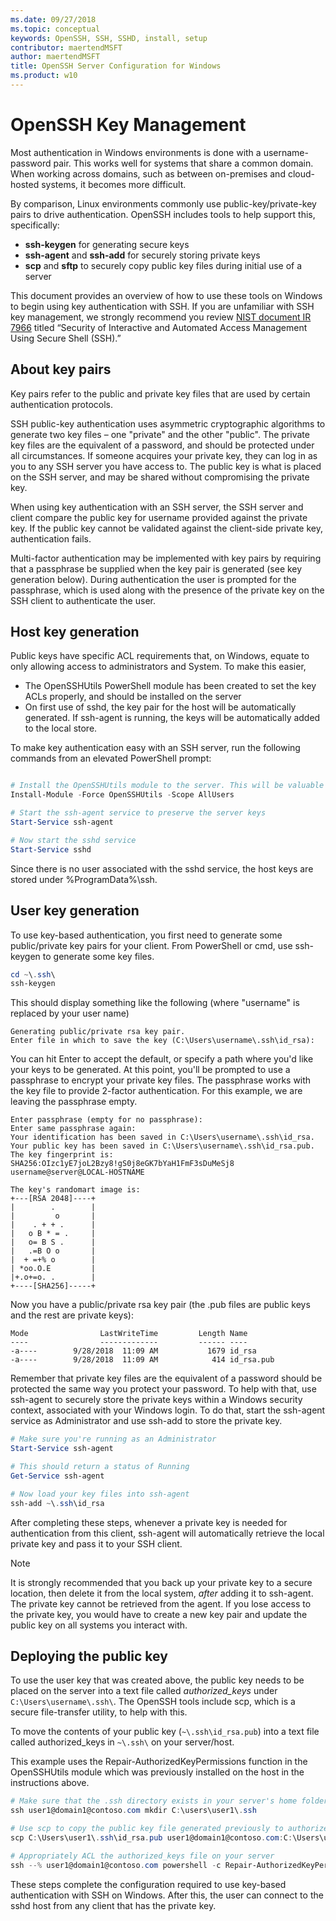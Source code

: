 ```yaml
---
ms.date: 09/27/2018
ms.topic: conceptual
keywords: OpenSSH, SSH, SSHD, install, setup
contributor: maertendMSFT
author: maertendMSFT
title: OpenSSH Server Configuration for Windows
ms.product: w10
---
```


# OpenSSH Key Management

Most authentication in Windows environments is done with a username-password pair.
This works well for systems that share a common domain. 
When working across domains, such as between on-premises and cloud-hosted systems, it becomes more difficult.

By comparison, Linux environments commonly use public-key/private-key pairs to drive authentication.
OpenSSH includes tools to help support this, specifically:

* __ssh-keygen__ for generating secure keys
* __ssh-agent__ and __ssh-add__ for securely storing private keys
* __scp__ and __sftp__ to securely copy public key files during initial use of a server

This document provides an overview of how to use these tools on Windows to begin using key authentication with SSH. 
If you are unfamiliar with SSH key management, we strongly recommend you review [NIST document IR 7966](http://nvlpubs.nist.gov/nistpubs/ir/2015/NIST.IR.7966.pdf) titled “Security of Interactive and Automated Access Management Using Secure Shell (SSH).”

## About key pairs

Key pairs refer to the public and private key files that are used by certain authentication protocols. 

SSH public-key authentication uses asymmetric cryptographic algorithms to generate two key files – one "private" and the other "public". The private key files are the equivalent of a password, and should be protected under all circumstances. If someone acquires your private key, they can log in as you to any SSH server you have access to. The public key is what is placed on the SSH server, and may be shared without compromising the private key.

When using key authentication with an SSH server, the SSH server and client compare the public key for username  provided against the private key. If the public key cannot be validated against the client-side private key, authentication fails. 

Multi-factor authentication may be implemented with key pairs by requiring that a passphrase be supplied when the key pair is generated (see key generation below). 
During authentication the user is prompted for the passphrase, which is used along with the presence of the private key on the SSH client to authenticate the user. 

## Host key generation

Public keys have specific ACL requirements that, on Windows, equate to only allowing access to administrators and System. 
To make this easier, 

* The OpenSSHUtils PowerShell module has been created to set the key ACLs properly, and should be installed on the server
* On first use of sshd, the key pair for the host will be automatically generated. If ssh-agent is running, the keys will be automatically added to the local store. 

To make key authentication easy with an SSH server, run the following commands from an elevated PowerShell prompt:

```powershell

# Install the OpenSSHUtils module to the server. This will be valuable when deploying user keys.
Install-Module -Force OpenSSHUtils -Scope AllUsers

# Start the ssh-agent service to preserve the server keys
Start-Service ssh-agent

# Now start the sshd service
Start-Service sshd
```

Since there is no user associated with the sshd service, the host keys are stored under %ProgramData%\ssh.


## User key generation

To use key-based authentication, you first need to generate some public/private key pairs for your client. 
From PowerShell or cmd, use ssh-keygen to generate some key files.

```powershell
cd ~\.ssh\
ssh-keygen
```

This should display something like the following (where "username" is replaced by your user name)

```
Generating public/private rsa key pair.
Enter file in which to save the key (C:\Users\username\.ssh\id_rsa):
```

You can hit Enter to accept the default, or specify a path where you'd like your keys to be generated. 
At this point, you'll be prompted to use a passphrase to encrypt your private key files.
The passphrase works with the key file to provide 2-factor authentication. 
For this example, we are leaving the passphrase empty. 

```
Enter passphrase (empty for no passphrase): 
Enter same passphrase again: 
Your identification has been saved in C:\Users\username\.ssh\id_rsa.
Your public key has been saved in C:\Users\username\.ssh\id_rsa.pub.
The key fingerprint is: 
SHA256:OIzc1yE7joL2Bzy8!gS0j8eGK7bYaH1FmF3sDuMeSj8 username@server@LOCAL-HOSTNAME

The key's randomart image is:
+---[RSA 2048]----+
|        .        |
|         o       |
|    . + + .      |
|   o B * = .     |
|   o= B S .      |
|   .=B O o       |
|  + =+% o        |
| *oo.O.E         |
|+.o+=o. .        |
+----[SHA256]-----+
```

Now you have a public/private rsa key pair
(the .pub files are public keys and the rest are private keys):

```
Mode                LastWriteTime         Length Name
----                -------------         ------ ----
-a----        9/28/2018  11:09 AM           1679 id_rsa
-a----        9/28/2018  11:09 AM            414 id_rsa.pub
```

Remember that private key files are the equivalent of a password should be protected the same way you protect your password.
To help with that, use ssh-agent to securely store the private keys within a Windows security context, associated with your Windows login. 
To do that, start the ssh-agent service as Administrator and use ssh-add to store the private key. 

```powershell
# Make sure you're running as an Administrator
Start-Service ssh-agent

# This should return a status of Running
Get-Service ssh-agent

# Now load your key files into ssh-agent
ssh-add ~\.ssh\id_rsa

```

After completing these steps, whenever a private key is needed for authentication from this client, ssh-agent will automatically retrieve the local private key and pass it to your SSH client.

> [!NOTE]
> It is strongly recommended that you back up your private key to a secure location,
> then delete it from the local system, *after* adding it to ssh-agent.
> The private key cannot be retrieved from the agent.
> If you lose access to the private key, you would have to create a new key pair
> and update the public key on all systems you interact with.

## Deploying the public key

To use the user key that was created above, the public key needs to be placed on the server into a text file called *authorized_keys* under `C:\Users\username\.ssh\`. 
The OpenSSH tools include scp, which is a secure file-transfer utility, to help with this.

To move the contents of your public key (`~\.ssh\id_rsa.pub`) into a text file called authorized_keys in `~\.ssh\` on your server/host.

This example uses the Repair-AuthorizedKeyPermissions function in the OpenSSHUtils module which was previously installed on the host in the instructions above.

```powershell
# Make sure that the .ssh directory exists in your server's home folder
ssh user1@domain1@contoso.com mkdir C:\users\user1\.ssh

# Use scp to copy the public key file generated previously to authorized_keys on your server
scp C:\Users\user1\.ssh\id_rsa.pub user1@domain1@contoso.com:C:\Users\user1\.ssh\authorized_keys

# Appropriately ACL the authorized_keys file on your server  
ssh --% user1@domain1@contoso.com powershell -c Repair-AuthorizedKeyPermission C:\Users\user1\.ssh\authorized_keys -Confirm:`$false
```

These steps complete the configuration required to use key-based authentication with SSH on Windows.
After this, the user can connect to the sshd host from any client that has the private key.


